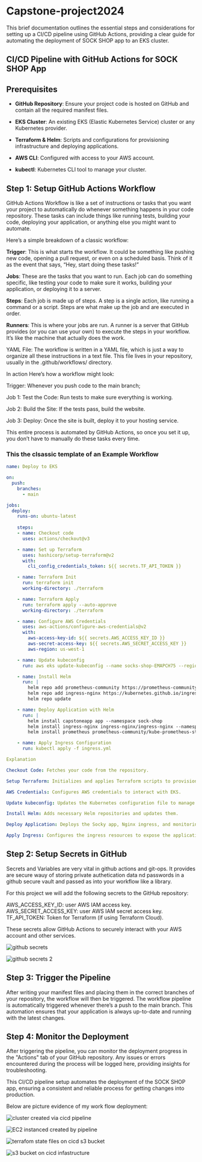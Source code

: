 # Capstone-project2024

This brief documentation outlines the essential steps and considerations for setting up a CI/CD pipeline using GitHub Actions, providing a clear guide for automating the deployment of SOCK SHOP app to an EKS cluster.


## CI/CD Pipeline with GitHub Actions for SOCK SHOP App

## Prerequisites

- **GitHub Repository**: Ensure your project code is hosted on GitHub and contain all the required manifest files.

- **EKS Cluster**: An existing EKS (Elastic Kubernetes Service) cluster or any Kubernetes provider.

- **Terraform & Helm**: Scripts and configurations for provisioning infrastructure and deploying applications.

- **AWS CLI**: Configured with access to your AWS account.

- **kubectl**: Kubernetes CLI tool to manage your cluster.


## Step 1: Setup GitHub Actions Workflow

GitHub Actions Workflow is like a set of instructions or tasks that you want your project to automatically do whenever something happens in your code repository. These tasks can include things like running tests, building your code, deploying your application, or anything else you might want to automate.

Here’s a simple breakdown of a classic workflow:

**Trigger**: This is what starts the workflow. It could be something like pushing new code, opening a pull request, or even on a scheduled basis. Think of it as the event that says, “Hey, start doing these tasks!”

**Jobs**: These are the tasks that you want to run. Each job can do something specific, like testing your code to make sure it works, building your application, or deploying it to a server.

**Steps**: Each job is made up of steps. A step is a single action, like running a command or a script. Steps are what make up the job and are executed in order.

**Runners**: This is where your jobs are run. A runner is a server that GitHub provides (or you can use your own) to execute the steps in your workflow. It’s like the machine that actually does the work.

YAML File: The workflow is written in a YAML file, which is just a way to organize all these instructions in a text file. This file lives in your repository, usually in the .github/workflows/ directory.



In action Here’s how a workflow might look:

Trigger: Whenever you push code to the main branch;

Job 1: Test the Code: Run tests to make sure everything is working.

Job 2: Build the Site: If the tests pass, build the website.

Job 3: Deploy: Once the site is built, deploy it to your hosting service.

This entire process is automated by GitHub Actions, so once you set it up, you don’t have to manually do these tasks every time.


### This the clsassic template of an Example Workflow

```yaml
name: Deploy to EKS

on:
  push:
    branches:
      - main

jobs:
  deploy:
    runs-on: ubuntu-latest
    
    steps:
    - name: Checkout code
      uses: actions/checkout@v3

    - name: Set up Terraform
      uses: hashicorp/setup-terraform@v2
      with:
        cli_config_credentials_token: ${{ secrets.TF_API_TOKEN }}

    - name: Terraform Init
      run: terraform init
      working-directory: ./terraform

    - name: Terraform Apply
      run: terraform apply --auto-approve
      working-directory: ./terraform

    - name: Configure AWS Credentials
      uses: aws-actions/configure-aws-credentials@v2
      with:
        aws-access-key-id: ${{ secrets.AWS_ACCESS_KEY_ID }}
        aws-secret-access-key: ${{ secrets.AWS_SECRET_ACCESS_KEY }}
        aws-region: us-west-1

    - name: Update kubeconfig
      run: aws eks update-kubeconfig --name socks-shop-EMAPCH75 --region us-west-1

    - name: Install Helm
      run: |
        helm repo add prometheus-community https://prometheus-community.github.io/helm-charts
        helm repo add ingress-nginx https://kubernetes.github.io/ingress-nginx/
        helm repo update

    - name: Deploy Application with Helm
      run: |
        helm install capstoneapp app --namespace sock-shop
        helm install ingress-nginx ingress-nginx/ingress-nginx --namespace sock-shop
        helm install prometheus prometheus-community/kube-prometheus-stack --namespace sock-shop

    - name: Apply Ingress Configuration
      run: kubectl apply -f ingress.yml

Explanation

Checkout Code: Fetches your code from the repository.

Setup Terraform: Initializes and applies Terraform scripts to provision infrastructure (EKS cluster, networking, etc.).

AWS Credentials: Configures AWS credentials to interact with EKS.

Update kubeconfig: Updates the Kubernetes configuration file to manage the EKS cluster.

Install Helm: Adds necessary Helm repositories and updates them.

Deploy Application: Deploys the Socky app, Nginx ingress, and monitoring tools using Helm.

Apply Ingress: Configures the ingress resources to expose the application to the internet.

```
## Step 2: Setup Secrets in GitHub

Secrets and Variables are very vital in github actions and git-ops. It provides are secure wauy of storing private authetication data nd passwords in a github secure vault and passed as into your workflow like a library. 


For this project we will add the following secrets to the GitHub repository:

AWS_ACCESS_KEY_ID: user AWS IAM access key.
AWS_SECRET_ACCESS_KEY: user AWS IAM secret access key.
TF_API_TOKEN: Token for Terraform (if using Terraform Cloud).

These secrets allow GitHub Actions to securely interact with your AWS account and other services.


![github secrets](./Images/github%20secrets.png)



![github secrets 2](./Images/github%20secrets%202.png)


## Step 3: Trigger the Pipeline

After writing your manifest files and placing them in the correct branches of your repository, the workflow will then be triggered. 
The workflow pipeline is automatically triggered whenever there’s a push to the main branch. This automation ensures that your application is always up-to-date and running with the latest changes.


## Step 4: Monitor the Deployment

After triggering the pipeline, you can monitor the deployment progress in the "Actions" tab of your GitHub repository. Any issues or errors encountered during the process will be logged here, providing insights for troubleshooting.


This CI/CD pipeline setup automates the deployment of the SOCK SHOP app, ensuring a consistent and reliable process for getting changes into production.


Below are picture evidence of my work flow deployment:


![cluster created via cicd pipeline](./Images/cluster%20created%20via%20cicd%20pipeline.png)


![EC2 instanced created by pipeline](./Images/EC2%20instanced%20created%20by%20pipeline.png)


![terrafom state files on cicd s3 bucket](./Images/terrafom%20state%20files%20on%20cicd%20s3%20bucket.png)


![s3 bucket on cicd infastructure](./Images/s3%20bucket%20on%20cicd%20infastructure.png)
















